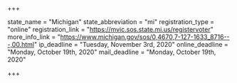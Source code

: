 +++

state_name = "Michigan"
state_abbreviation = "mi"
registration_type = "online"
registration_link = "https://mvic.sos.state.mi.us/registervoter"
more_info_link = "https://www.michigan.gov/sos/0,4670,7-127-1633_8716---,00.html"
ip_deadline = "Tuesday, November 3rd, 2020"
online_deadline = "Monday, October 19th, 2020"
mail_deadline = "Monday, October 19th, 2020"

+++